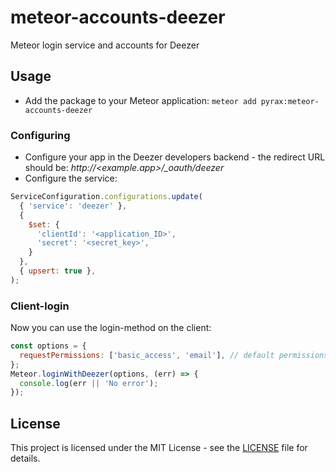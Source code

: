 # meteor-accounts-deezer
Meteor login service and accounts for Deezer

## Usage
- Add the package to your Meteor application: `meteor add pyrax:meteor-accounts-deezer`

### Configuring
- Configure your app in the Deezer developers backend - the redirect URL should be: _http&#58;//<example.app>/\_oauth/deezer_
- Configure the service:
```javascript
ServiceConfiguration.configurations.update(
  { 'service': 'deezer' },
  {
    $set: {
      'clientId': '<application_ID>',
      'secret': '<secret_key>',
    }
  },
  { upsert: true },
);
```

### Client-login
Now you can use the login-method on the client:
```javascript
const options = {
  requestPermissions: ['basic_access', 'email'], // default permissions
};
Meteor.loginWithDeezer(options, (err) => {
  console.log(err || 'No error');
});
```

## License
This project is licensed under the MIT License - see the [LICENSE](LICENSE) file for details.